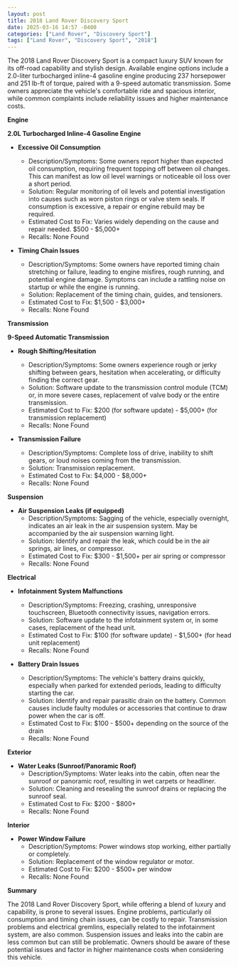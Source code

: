 ```yaml
---
layout: post
title: 2018 Land Rover Discovery Sport
date: 2025-03-16 14:57 -0400
categories: ["Land Rover", "Discovery Sport"]
tags: ["Land Rover", "Discovery Sport", "2018"]
---
```

The 2018 Land Rover Discovery Sport is a compact luxury SUV known for its off-road capability and stylish design. Available engine options include a 2.0-liter turbocharged inline-4 gasoline engine producing 237 horsepower and 251 lb-ft of torque, paired with a 9-speed automatic transmission. Some owners appreciate the vehicle's comfortable ride and spacious interior, while common complaints include reliability issues and higher maintenance costs.

**Engine**

**2.0L Turbocharged Inline-4 Gasoline Engine**

*   **Excessive Oil Consumption**
    *   Description/Symptoms: Some owners report higher than expected oil consumption, requiring frequent topping off between oil changes. This can manifest as low oil level warnings or noticeable oil loss over a short period.
    *   Solution: Regular monitoring of oil levels and potential investigation into causes such as worn piston rings or valve stem seals. If consumption is excessive, a repair or engine rebuild may be required.
    *   Estimated Cost to Fix: Varies widely depending on the cause and repair needed. $500 - $5,000+
    *   Recalls: None Found

*   **Timing Chain Issues**
    *   Description/Symptoms: Some owners have reported timing chain stretching or failure, leading to engine misfires, rough running, and potential engine damage. Symptoms can include a rattling noise on startup or while the engine is running.
    *   Solution: Replacement of the timing chain, guides, and tensioners.
    *   Estimated Cost to Fix: $1,500 - $3,000+
    *   Recalls: None Found

**Transmission**

**9-Speed Automatic Transmission**

*   **Rough Shifting/Hesitation**
    *   Description/Symptoms: Some owners experience rough or jerky shifting between gears, hesitation when accelerating, or difficulty finding the correct gear.
    *   Solution: Software update to the transmission control module (TCM) or, in more severe cases, replacement of valve body or the entire transmission.
    *   Estimated Cost to Fix: $200 (for software update) - $5,000+ (for transmission replacement)
    *   Recalls: None Found

*   **Transmission Failure**
    *   Description/Symptoms: Complete loss of drive, inability to shift gears, or loud noises coming from the transmission.
    *   Solution: Transmission replacement.
    *   Estimated Cost to Fix: $4,000 - $8,000+
    *   Recalls: None Found

**Suspension**

*   **Air Suspension Leaks (if equipped)**
    *   Description/Symptoms: Sagging of the vehicle, especially overnight, indicates an air leak in the air suspension system. May be accompanied by the air suspension warning light.
    *   Solution: Identify and repair the leak, which could be in the air springs, air lines, or compressor.
    *   Estimated Cost to Fix: $300 - $1,500+ per air spring or compressor
    *   Recalls: None Found

**Electrical**

*   **Infotainment System Malfunctions**
    *   Description/Symptoms: Freezing, crashing, unresponsive touchscreen, Bluetooth connectivity issues, navigation errors.
    *   Solution: Software update to the infotainment system or, in some cases, replacement of the head unit.
    *   Estimated Cost to Fix: $100 (for software update) - $1,500+ (for head unit replacement)
    *   Recalls: None Found

*   **Battery Drain Issues**
    *   Description/Symptoms: The vehicle's battery drains quickly, especially when parked for extended periods, leading to difficulty starting the car.
    *   Solution: Identify and repair parasitic drain on the battery. Common causes include faulty modules or accessories that continue to draw power when the car is off.
    *   Estimated Cost to Fix: $100 - $500+ depending on the source of the drain
    *   Recalls: None Found

**Exterior**

*   **Water Leaks (Sunroof/Panoramic Roof)**
    *   Description/Symptoms: Water leaks into the cabin, often near the sunroof or panoramic roof, resulting in wet carpets or headliner.
    *   Solution: Cleaning and resealing the sunroof drains or replacing the sunroof seal.
    *   Estimated Cost to Fix: $200 - $800+
    *   Recalls: None Found

**Interior**

*   **Power Window Failure**
    *   Description/Symptoms: Power windows stop working, either partially or completely.
    *   Solution: Replacement of the window regulator or motor.
    *   Estimated Cost to Fix: $200 - $500+ per window
    *   Recalls: None Found

**Summary**

The 2018 Land Rover Discovery Sport, while offering a blend of luxury and capability, is prone to several issues. Engine problems, particularly oil consumption and timing chain issues, can be costly to repair. Transmission problems and electrical gremlins, especially related to the infotainment system, are also common. Suspension issues and leaks into the cabin are less common but can still be problematic. Owners should be aware of these potential issues and factor in higher maintenance costs when considering this vehicle.

